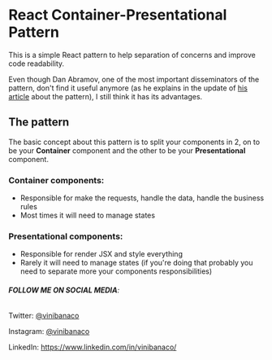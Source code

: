 # React Container-Presentational Pattern

This is a simple React pattern to help separation of concerns and improve code readability.

Even though Dan Abramov, one of the most important disseminators of the pattern, don't find it
useful anymore (as he explains in the update of
[his article](https://medium.com/@dan_abramov/smart-and-dumb-components-7ca2f9a7c7d0) about
the pattern), I still think it has its advantages.

## The pattern

The basic concept about this pattern is to split your components in 2, on to be your **Container**
component and the other to be your **Presentational** component.

### Container components:

- Responsible for make the requests, handle the data, handle the business rules
- Most times it will need to manage states

### Presentational components:

- Responsible for render JSX and style everything
- Rarely it will need to manage states (if you're doing that probably you need to separate more your
  components responsibilities)

###### **FOLLOW ME ON SOCIAL MEDIA**:

Twitter: [@vinibanaco](https://twitter.com/vinibanaco)

Instagram: [@vinibanaco](https://www.instagram.com/vinibanaco)

LinkedIn: https://www.linkedin.com/in/vinibanaco/
